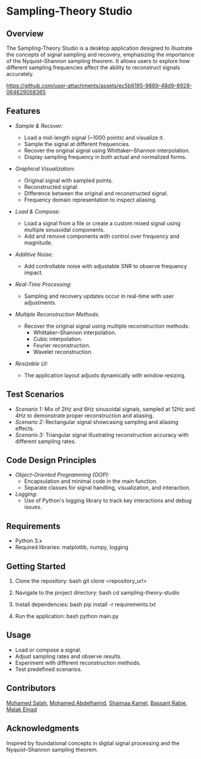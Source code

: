 # Sampling-Theory Studio

## Overview
The Sampling-Theory Studio is a desktop application designed to illustrate the concepts of signal sampling and recovery, emphasizing the importance of the Nyquist–Shannon sampling theorem. It allows users to explore how different sampling frequencies affect the ability to reconstruct signals accurately.

https://github.com/user-attachments/assets/ec5b6195-9889-48d9-8928-064629058365


## Features
- *Sample & Recover:*
  - Load a mid-length signal (~1000 points) and visualize it.
  - Sample the signal at different frequencies.
  - Recover the original signal using Whittaker–Shannon interpolation.
  - Display sampling frequency in both actual and normalized forms.
- *Graphical Visualization:*
  - Original signal with sampled points.
  - Reconstructed signal.
  - Difference between the original and reconstructed signal.
  - Frequency domain representation to inspect aliasing.
- *Load & Compose:*
  - Load a signal from a file or create a custom mixed signal using multiple sinusoidal components.
  - Add and remove components with control over frequency and magnitude.
- *Additive Noise:*
  - Add controllable noise with adjustable SNR to observe frequency impact.
- *Real-Time Processing:*
  - Sampling and recovery updates occur in real-time with user adjustments.
- *Multiple Reconstruction Methods:*
  - Recover the original signal using multiple reconstruction methods: 
    - Whittaker–Shannon interpolation.
    - Cubic interpolation.
    - Fourier reconstruction.
    - Wavelet reconstruction.

- *Resizable UI:*
  - The application layout adjusts dynamically with window resizing.

## Test Scenarios
  - *Scenario 1:* Mix of 2Hz and 6Hz sinusoidal signals, sampled at 12Hz and 4Hz to demonstrate proper reconstruction and aliasing.
  - *Scenario 2:* Rectangular signal showcasing sampling and aliasing effects.
  - *Scenario 3:* Triangular signal illustrating reconstruction accuracy with different sampling rates.

## Code Design Principles
- *Object-Oriented Programming (OOP):*
  - Encapsulation and minimal code in the main function.
  - Separate classes for signal handling, visualization, and interaction.
- *Logging:*
  - Use of Python's logging library to track key interactions and debug issues.

## Requirements
- Python 3.x
- Required libraries: matplotlib, numpy, logging

## Getting Started
1. Clone the repository:
   bash
   git clone <repository_url>
   
2. Navigate to the project directory:
   bash
   cd sampling-theory-studio
   
3. Install dependencies:
   bash
   pip install -r requirements.txt
   
4. Run the application:
   bash
   python main.py
   

## Usage
- Load or compose a signal.
- Adjust sampling rates and observe results.
- Experiment with different reconstruction methods.
- Test predefined scenarios.



## Contributors        

 [Mohamed Salah](https://github.com/MuhamedSalah10),
 [Mohamed Abdelhamid](https://github.com/mohamed5841), 
 [Shaimaa Kamel](https://github.com/Shaimaakamel474),
 [Bassant Rabie](https://github.com/bassantrabie),
 [Malak Emad](https://github.com/malak-emad) 


## Acknowledgments
Inspired by foundational concepts in digital signal processing and the Nyquist–Shannon sampling theorem.





